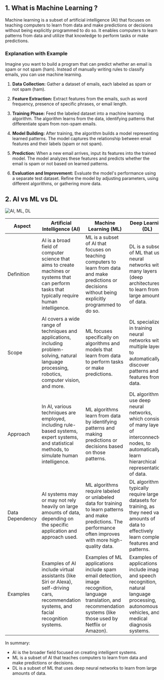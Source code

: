 ## 1. What is Machine Learning ?

Machine learning is a subset of artificial intelligence (AI) that focuses on teaching computers to learn from data and make predictions or decisions without being explicitly programmed to do so. It enables computers to learn patterns from data and utilize that knowledge to perform tasks or make predictions.

### Explanation with Example

Imagine you want to build a program that can predict whether an email is spam or not spam (ham). Instead of manually writing rules to classify emails, you can use machine learning.

1. **Data Collection:** Gather a dataset of emails, each labeled as spam or not spam (ham).
   
2. **Feature Extraction:** Extract features from the emails, such as word frequency, presence of specific phrases, or email length.

3. **Training Phase:** Feed the labeled dataset into a machine learning algorithm. The algorithm learns from the data, identifying patterns that differentiate spam from non-spam emails.

4. **Model Building:** After training, the algorithm builds a model representing learned patterns. The model captures the relationship between email features and their labels (spam or not spam).

5. **Prediction:** When a new email arrives, input its features into the trained model. The model analyzes these features and predicts whether the email is spam or not based on learned patterns.

6. **Evaluation and Improvement:** Evaluate the model's performance using a separate test dataset. Refine the model by adjusting parameters, using different algorithms, or gathering more data.


## 2. AI vs ML vs DL
![AI, ML, DL](https://siddhithakkar.com/wp-content/uploads/2020/02/ai-ml-dl-1-e1582524532998.jpg)

| Aspect          | Artificial Intelligence (AI) | Machine Learning (ML) | Deep Learning (DL) |
|-----------------|------------------------------|-----------------------|--------------------|
| Definition      | AI is a broad field of computer science that aims to create machines or systems that can perform tasks that typically require human intelligence. | ML is a subset of AI that focuses on teaching computers to learn from data and make predictions or decisions without being explicitly programmed to do so. | DL is a subset of ML that uses neural networks with many layers (deep architectures) to learn from large amounts of data. |
| Scope           | AI covers a wide range of techniques and applications, including problem-solving, natural language processing, robotics, computer vision, and more. | ML focuses specifically on algorithms and models that learn from data to perform tasks or make predictions. | DL specializes in training neural networks with multiple layers to automatically discover patterns and features from data. |
| Approach        | In AI, various techniques are employed, including rule-based systems, expert systems, and statistical methods, to simulate human intelligence. | ML algorithms learn from data by identifying patterns and making predictions or decisions based on those patterns. | DL algorithms use deep neural networks, which consist of many layers of interconnected nodes, to automatically learn hierarchical representations of data. |
| Data Dependency| AI systems may or may not rely heavily on large amounts of data, depending on the specific application and approach used. | ML algorithms require labeled or unlabeled data for training to learn patterns and make predictions. The performance often improves with more high-quality data. | DL algorithms typically require large datasets for training, as they need vast amounts of data to effectively learn complex features and patterns. |
| Examples        | Examples of AI include virtual assistants (like Siri or Alexa), self-driving cars, recommendation systems, and facial recognition systems. | Examples of ML applications include spam email detection, image recognition, language translation, and recommendation systems (like those used by Netflix or Amazon). | Examples of DL applications include image and speech recognition, natural language processing, autonomous vehicles, and medical diagnosis systems. |

In summary:
- AI is the broader field focused on creating intelligent systems.
- ML is a subset of AI that teaches computers to learn from data and make predictions or decisions.
- DL is a subset of ML that uses deep neural networks to learn from large amounts of data.
